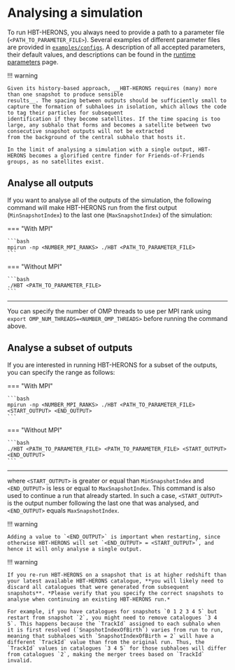 # Analysing a simulation

To run HBT-HERONS, you always need to provide a path to a parameter file (`<PATH_TO_PARAMETER_FILE>`). Several examples of
different parameter files are provided in [`examples/configs`](https://github.com/SWIFTSIM/HBT-HERONS/tree/master/examples/configs). A description of all accepted  parameters, their default values, and descriptions can be found in the [runtime parameters](parameter_file.md) page.

!!! warning

    Given its history-based approach, __HBT-HERONS requires (many) more than one snapshot to produce sensible
    results__. The spacing between outputs should be sufficiently small to
    capture the formation of subhaloes in isolation, which allows the code to tag their particles for subsequent
    identification if they become satellites. If the time spacing is too large, any subhalo that forms and becomes a satellite between two consecutive snapshot outputs will not be extracted
    from the background of the central subhalo that hosts it.

    In the limit of analysing a simulation with a single output, HBT-HERONS becomes a glorified centre finder for Friends-of-Friends groups, as no satellites exist.

## Analyse all outputs

If you want to analyse all of the outputs of the simulation, the following
command will make HBT-HERONS run from the first output (`MinSnapshotIndex`) to the
last one (`MaxSnapshotIndex`) of the simulation:

=== "With MPI"

    ```bash
    mpirun -np <NUMBER_MPI_RANKS> ./HBT <PATH_TO_PARAMETER_FILE>
    ```

=== "Without MPI"

    ```bash
    ./HBT <PATH_TO_PARAMETER_FILE>
    ```
----

You can specify the number of OMP threads to use per MPI rank using `export OMP_NUM_THREADS=<NUMBER_OMP_THREADS>` before
running the command above.

## Analyse a subset of outputs

If you are interested in running HBT-HERONS for a subset of the outputs,
you can specify the range as follows:

=== "With MPI"

    ```bash
    mpirun -np <NUMBER_MPI_RANKS> ./HBT <PATH_TO_PARAMETER_FILE> <START_OUTPUT> <END_OUTPUT>
    ```

=== "Without MPI"

    ```bash
    ./HBT <PATH_TO_PARAMETER_FILE> <PATH_TO_PARAMETER_FILE> <START_OUTPUT> <END_OUTPUT>
    ```
----

where `<START_OUTPUT>` is greater or equal than `MinSnapshotIndex` and `<END_OUTPUT>` is
less or equal to `MaxSnapshotIndex`. This command is also used to continue a run that already
started. In such a case, `<START_OUTPUT>` is the output number
following the last one that was analysed, and `<END_OUTPUT>` equals `MaxSnapshotIndex`.

!!! warning

    Adding a value to `<END_OUTPUT>` is important when restarting, since otherwise HBT-HERONS will set `<END_OUTPUT> = <START_OUTPUT>`, and hence it will only analyse a single output.

!!! warning

    If you re-run HBT-HERONS on a snapshot that is at higher redshift than your latest available HBT-HERONS catalogue, **you will likely need to discard all catalogues that were generated from subsequent snapshots**. *Please verify that you specify the correct snapshots to analyse when continuing an existing HBT-HERONS run.*

    For example, if you have catalogues for snapshots `0 1 2 3 4 5` but restart from snapshot `2`, you might need to remove catalogues `3 4 5`. This happens because the `TrackId` assigned to each subhalo when it is first resolved (`SnapshotIndexOfBirth`) varies from run to run, meaning that subhaloes with `SnapshotIndexOfBirth = 2` will have a different `TrackId` value than from the original run. Thus, the `TrackId` values in catalogues `3 4 5` for those subhaloes will differ from catalogues `2`, making the merger trees based on `TrackId` invalid.
